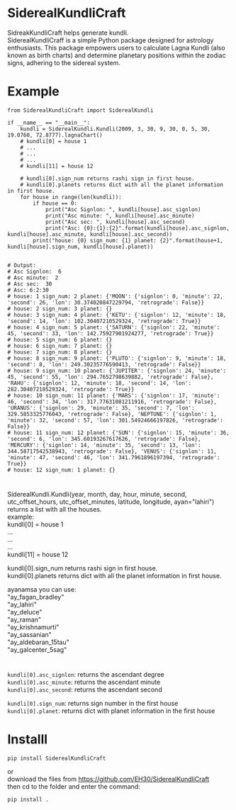 # SiderealKundliCraft

SidreakKundliCraft helps generate kundli.     
SiderealKundliCraff is a simple Python package designed for astrology enthusiasts. This package empowers users to calculate Lagna Kundli (also known as birth charts) and determine planetary positions within the zodiac signs, adhering to the sidereal system.   

# Example
```
from SiderealKundliCraft import SiderealKundli

if __name__ == "__main__":
    kundli = SiderealKundli.Kundli(2009, 3, 30, 9, 30, 0, 5, 30, 19.0760, 72.8777).lagnaChart()
    # kundli[0] = house 1      
    # ...  
    # ...   
    # ...   
    # kundli[11] = house 12

    # kundli[0].sign_num returns rashi sign in first house.   
    # kundli[0].planets returns dict with all the planet information in first house.
    for house in range(len(kundli)):
        if house == 0:
            print("Asc Signlon: ", kundli[house].asc_signlon)
            print("Asc minute: ", kundli[house].asc_minute)
            print("Asc sec: ", kundli[house].asc_second)
            print("Asc: {0}:{1}:{2}".format(kundli[house].asc_signlon, kundli[house].asc_minute, kundli[house].asc_second))
        print("house: {0} sign_num: {1} planet: {2}".format(house+1, kundli[house].sign_num, kundli[house].planet))


# Output: 
# Asc Signlon:  6
# Asc minute:  2
# Asc sec:  30
# Asc: 6:2:30
# house: 1 sign_num: 2 planet: {'MOON': {'signlon': 0, 'minute': 22, 'second': 26, 'lon': 30.374020847229794, 'retrograde': False}}
# house: 2 sign_num: 3 planet: {}
# house: 3 sign_num: 4 planet: {'KETU': {'signlon': 12, 'minute': 18, 'second': 14, 'lon': 102.30407210529324, 'retrograde': True}}
# house: 4 sign_num: 5 planet: {'SATURN': {'signlon': 22, 'minute': 45, 'second': 33, 'lon': 142.75927901924277, 'retrograde': True}}
# house: 5 sign_num: 6 planet: {}
# house: 6 sign_num: 7 planet: {}
# house: 7 sign_num: 8 planet: {}
# house: 8 sign_num: 9 planet: {'PLUTO': {'signlon': 9, 'minute': 18, 'second': 8, 'lon': 249.30235776590413, 'retrograde': False}}
# house: 9 sign_num: 10 planet: {'JUPITER': {'signlon': 24, 'minute': 45, 'second': 55, 'lon': 294.7652798639882, 'retrograde': False}, 'RAHU': {'signlon': 12, 'minute': 18, 'second': 14, 'lon': 282.30407210529324, 'retrograde': True}}
# house: 10 sign_num: 11 planet: {'MARS': {'signlon': 17, 'minute': 46, 'second': 34, 'lon': 317.77631081211916, 'retrograde': False}, 'URANUS': {'signlon': 29, 'minute': 35, 'second': 7, 'lon': 329.5853325776043, 'retrograde': False}, 'NEPTUNE': {'signlon': 1, 'minute': 32, 'second': 57, 'lon': 301.54924666197826, 'retrograde': False}}
# house: 11 sign_num: 12 planet: {'SUN': {'signlon': 15, 'minute': 36, 'second': 6, 'lon': 345.60193267617626, 'retrograde': False}, 'MERCURY': {'signlon': 14, 'minute': 35, 'second': 13, 'lon': 344.58717542538943, 'retrograde': False}, 'VENUS': {'signlon': 11, 'minute': 47, 'second': 46, 'lon': 341.7961896197394, 'retrograde': True}}
# house: 12 sign_num: 1 planet: {}

```

# 
SiderealKundli.Kundli(year, month, day, hour, minute, second, 
                 utc_offset_hours, utc_offset_minutes, latitude, longitude, ayan="lahiri")   
returns a list with all the houses.   
example:   
kundli[0] = house 1      
...  
...   
...   
kundli[11] = house 12

kundli[0].sign_num returns rashi sign in first house.   
kundli[0].planets returns dict with all the planet information in first house.

ayanamsa you can use:   
"ay_fagan_bradley"   
"ay_lahiri"   
"ay_deluce"   
"ay_raman"   
"ay_krishnamurti"  
"ay_sassanian"   
"ay_aldebaran_15tau"  
"ay_galcenter_5sag"      
   
# 
```kundli[0].asc_signlon```: returns the ascendant degree    
```kundli[0].asc_minute```: returns the ascendant minute    
```kundli[0].asc_second```: returns the ascendant second   

```kundli[0].sign_num```: returns sign number in the first house    
```kundli[0].planet```:   returns dict with planet information in the first house

# Installl
```   
pip install SiderealKundliCraft
```   
or    
download the files from https://github.com/EH30/SiderealKundliCraft   
then cd to the folder and enter the command:    

```   
pip install .
```   

